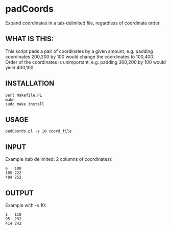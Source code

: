 # padCoords
Expand coordinates in a tab-delimited file, regardless of coordinate order.

## WHAT IS THIS:

This script pads a pair of coordinates by a given amount, e.g. padding coordinates 200,300 by 100 would change the coordinates to 100,400.  Order of the coordinates is unimportant, e.g. padding 300,200 by 100 would yield 400,100.

## INSTALLATION

    perl Makefile.PL
    make
    sudo make install

## USAGE

    padCoords.pl -s 10 coord_file

## INPUT

Example (tab delimited: 2 columns of coordinates):

    6   100
    105 222
    404 252

## OUTPUT

Example with -s 10:

    1   110
    95  232
    414 242
